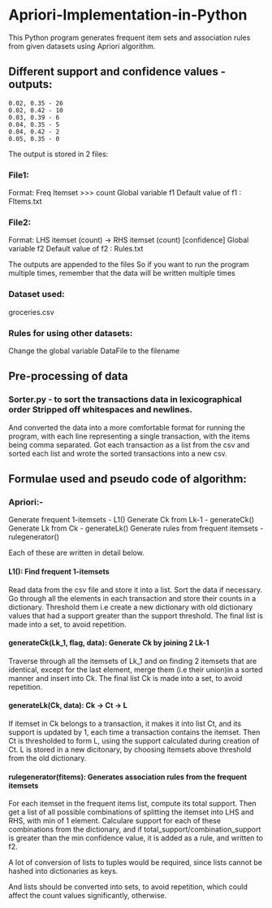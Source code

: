 # Apriori-Implementation-in-Python
This Python program generates frequent item sets and association rules from given datasets using Apriori algorithm.

## Different support and confidence values - outputs:
  
``` Support, confidence - #rules generated
0.02, 0.35 - 26
0.02, 0.42 - 10
0.03, 0.39 - 6
0.04, 0.35 - 5
0.04, 0.42 - 2
0.05, 0.35 - 0
```

The output is stored in 2 files:

### File1:
Format: Freq Itemset >>> count
Global variable f1
Default value of f1 : FItems.txt

### File2:
Format: LHS itemset (count) -> RHS itemset (count) [confidence] 
Global variable f2
Default value of f2 : Rules.txt

The outputs are appended to the files
So if you want to run the program multiple times, remember that the data will be written multiple times

### Dataset used:
groceries.csv

### Rules for using other datasets:
Change the global variable DataFile to the filename

## Pre-processing of data
### Sorter.py - to sort the transactions data in lexicographical order Stripped off whitespaces and newlines.
And converted the data into a more comfortable format for running the program,
with each line representing a single transaction, with the items being comma separated.
Got each transaction as a list from the csv and sorted each list and wrote the sorted transactions into a new csv.

## Formulae used and pseudo code of algorithm:

### Apriori:-
Generate frequent 1-itemsets - L1()
Generate Ck from Lk-1 - generateCk()
Generate Lk from Ck - generateLk()
Generate rules from frequent itemsets - rulegenerator()

Each of these are written in detail below.

#### L1():	Find frequent 1-itemsets
Read data from the csv file and store it into a list.
Sort the data if necessary.
Go through all the elements in each transaction and store their counts in a dictionary.
Threshold them i.e create a new dictionary with old dictionary values that had a support greater than the support threshold.
The final list is made into a set, to avoid repetition.

#### generateCk(Lk_1, flag, data): Generate Ck by joining 2 Lk-1 
Traverse through all the itemsets of Lk_1 and on finding 2 itemsets that are identical,
except for the last element, merge them (i.e their union)in a sorted manner and insert into Ck.
The final list Ck is made into a set, to avoid repetition.

#### generateLk(Ck, data):	Ck -> Ct -> L
If itemset in Ck belongs to a transaction, it makes it into list Ct, and its support is updated by 1,
each time a transaction contains the itemset. Then Ct is thresholded to form L,
using the support calculated during creation of Ct. L is stored in a new dicitonary,
by choosing itemsets above threshold from the old dictionary.

#### rulegenerator(fitems): Generates association rules from the frequent itemsets
For each itemset in the frequent items list, compute its total support.
Then get a list of all possible combinations of splitting the itemset into LHS and RHS, with min of 1 element.
Calculare support for each of these combinations from the dictionary, 
and if total_support/combination_support is greater than the min confidence value,
it is added as a rule, and written to f2.

A lot of conversion of lists to tuples would be required, since lists cannot be hashed into dictionaries as keys.

And lists should be converted into sets, to avoid repetition, which could affect the count values significantly, otherwise.
